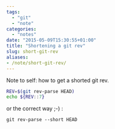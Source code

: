 ```yaml
---
tags:
  - "git"
  - "note"
categories:
  - "notes"
date: "2015-05-09T15:30:55+01:00"
title: "Shortening a git rev"
slug: short-git-rev
aliases:
- /note/short-git-rev/
---
```


Note to self: how to get a shorted git rev.

```bash
REV=$(git rev-parse HEAD)
echo ${REV::7}
```

or the correct way ;-) :

```
git rev-parse --short HEAD
```
